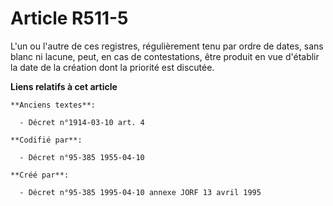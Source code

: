 # Article R511-5

L'un ou l'autre de ces registres, régulièrement tenu par ordre de dates, sans blanc ni lacune, peut, en cas de contestations,
être produit en vue d'établir la date de la création dont la priorité est discutée.

**Liens relatifs à cet article**

	**Anciens textes**:

	  - Décret n°1914-03-10 art. 4

	**Codifié par**:

	  - Décret n°95-385 1955-04-10

	**Créé par**:

	  - Décret n°95-385 1995-04-10 annexe JORF 13 avril 1995
